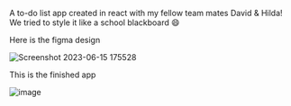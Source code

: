 A to-do list app created in react with my fellow team mates David & Hilda! We tried to style it like a school blackboard 😄

Here is the figma design

![Screenshot 2023-06-15 175528](https://github.com/ShamillFazal/To-do-list-react/assets/94766229/e36ef9c4-1ba0-403f-881d-20b71e445806)

This is the finished app

![image](https://github.com/ShamillFazal/To-do-list-react/assets/94766229/f7bbf3f1-0b33-4e07-9bcb-89c11a808f35)

